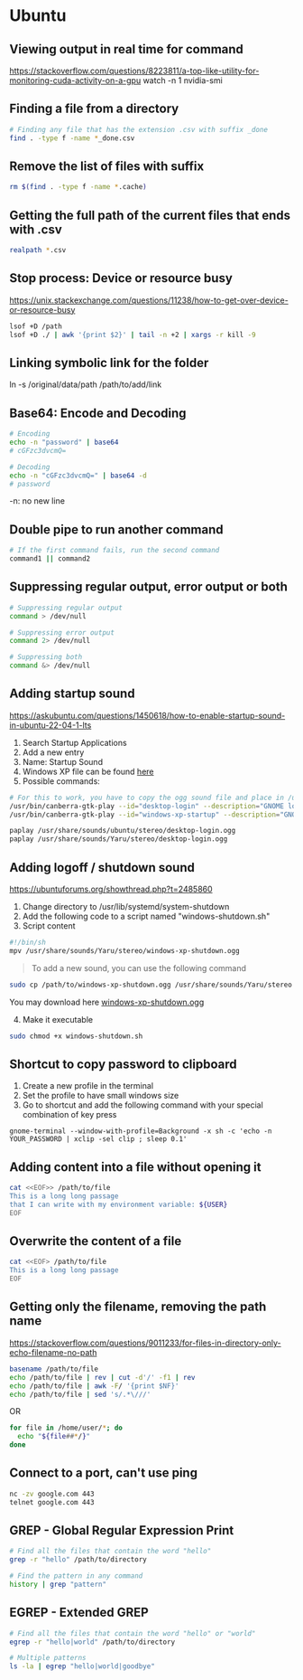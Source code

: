 # Ubuntu

## Viewing output in real time for command
https://stackoverflow.com/questions/8223811/a-top-like-utility-for-monitoring-cuda-activity-on-a-gpu
watch -n 1 nvidia-smi

## Finding a file from a directory
```bash
# Finding any file that has the extension .csv with suffix _done
find . -type f -name *_done.csv
```

## Remove the list of files with suffix
```bash
rm $(find . -type f -name *.cache)
```

## Getting the full path of the current files that ends with .csv
```bash
realpath *.csv
```

## Stop process: Device or resource busy
https://unix.stackexchange.com/questions/11238/how-to-get-over-device-or-resource-busy
```bash
lsof +D /path
lsof +D ./ | awk '{print $2}' | tail -n +2 | xargs -r kill -9
```

## Linking symbolic link for the folder
ln -s /original/data/path /path/to/add/link

## Base64: Encode and Decoding
```bash
# Encoding
echo -n "password" | base64
# cGFzc3dvcmQ=

# Decoding
echo -n "cGFzc3dvcmQ=" | base64 -d
# password
```
-n: no new line

## Double pipe to run another command
```bash
# If the first command fails, run the second command
command1 || command2
```

## Suppressing regular output, error output or both
```bash
# Suppressing regular output
command > /dev/null

# Suppressing error output
command 2> /dev/null

# Suppressing both
command &> /dev/null
```


## Adding startup sound
https://askubuntu.com/questions/1450618/how-to-enable-startup-sound-in-ubuntu-22-04-1-lts
1. Search Startup Applications
2. Add a new entry
3. Name: Startup Sound
4. Windows XP file can be found [here](../Windows%20CMD/src/windows-xp-startup.ogg)
5. Possible commands:
```bash
# For this to work, you have to copy the ogg sound file and place in /usr/share/sounds/Yaru/stereo
/usr/bin/canberra-gtk-play --id="desktop-login" --description="GNOME login"
/usr/bin/canberra-gtk-play --id="windows-xp-startup" --description="GNOME login"

paplay /usr/share/sounds/ubuntu/stereo/desktop-login.ogg
paplay /usr/share/sounds/Yaru/stereo/desktop-login.ogg
```

## Adding logoff / shutdown sound
https://ubuntuforums.org/showthread.php?t=2485860
1. Change directory to /usr/lib/systemd/system-shutdown
2. Add the following code to a script named "windows-shutdown.sh"
3. Script content
```bash
#!/bin/sh
mpv /usr/share/sounds/Yaru/stereo/windows-xp-shutdown.ogg
```
> To add a new sound, you can use the following command
```sh
sudo cp /path/to/windows-xp-shutdown.ogg /usr/share/sounds/Yaru/stereo
```
You may download here [windows-xp-shutdown.ogg](../Windows%20CMD/src/windows-xp-shutdown.ogg)

4. Make it executable
```bash
sudo chmod +x windows-shutdown.sh
```

## Shortcut to copy password to clipboard
1. Create a new profile in the terminal
2. Set the profile to have small windows size
3. Go to shortcut and add the following command with your special combination of key press
```
gnome-terminal --window-with-profile=Background -x sh -c 'echo -n YOUR_PASSWORD | xclip -sel clip ; sleep 0.1'
```

## Adding content into a file without opening it
```bash
cat <<EOF>> /path/to/file
This is a long long passage
that I can write with my environment variable: ${USER}
EOF
```

## Overwrite the content of a file
```bash
cat <<EOF> /path/to/file
This is a long long passage
EOF
```

## Getting only the filename, removing the path name
https://stackoverflow.com/questions/9011233/for-files-in-directory-only-echo-filename-no-path
```bash
basename /path/to/file
echo /path/to/file | rev | cut -d'/' -f1 | rev
echo /path/to/file | awk -F/ '{print $NF}'
echo /path/to/file | sed 's/.*\///'
```
OR
```bash
for file in /home/user/*; do
  echo "${file##*/}"
done
```

## Connect to a port, can't use ping
```bash
nc -zv google.com 443
telnet google.com 443
```

## GREP - Global Regular Expression Print
```bash
# Find all the files that contain the word "hello"
grep -r "hello" /path/to/directory

# Find the pattern in any command
history | grep "pattern"
```

## EGREP - Extended GREP
```bash
# Find all the files that contain the word "hello" or "world"
egrep -r "hello|world" /path/to/directory

# Multiple patterns
ls -la | egrep "hello|world|goodbye"
```
